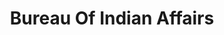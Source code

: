---
# This topic lives at
# https://digital.gov/topics/bureau-of-indian-affairs

# Topic Title
title: "Bureau Of Indian Affairs"

# description — keep it short and clear
summary: ""

# Weight
weight: 1

# For more information on managing topics,
# see https://github.com/GSA/digitalgov.gov/wiki/topics
---
